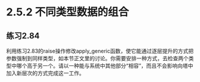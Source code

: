 # 2.5.2 不同类型数据的组合
## 练习2.84
利用练习2.83的raise操作修改apply_generic函数，使它能通过逐层提升的方式把参数强制到同样类型，如本节正文里的讨论。你需要安排一种方式，去检查两个类型中哪个高于另一个。请以一种能与系统中其他部分“相容”​，而且不会影响向塔中加入新层次的方式完成这一工作。